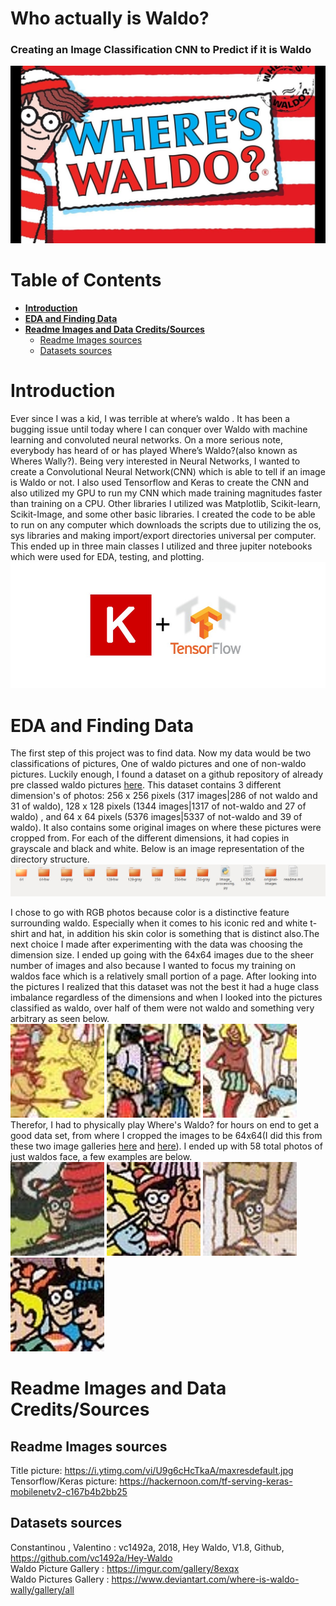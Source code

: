 # **Who actually is Waldo?** <!-- omit in toc -->
### Creating an Image Classification CNN to Predict if it is Waldo<!-- omit in toc -->  

![Title pic][title_pic]

[title_pic]:/images/misc_imgs/Title-Banner.jpg

# **Table of Contents** <!-- omit in toc -->
- [**Introduction**](#introduction)
- [**EDA and Finding Data**](#eda-and-finding-data)
- [**Readme Images and Data Credits/Sources**](#readme-images-and-data-creditssources)
  - [Readme Images sources](#readme-images-sources)
  - [Datasets sources](#datasets-sources)

# **Introduction**
Ever since I was a kid, I was terrible at where’s waldo . It has been a bugging issue until today where I can conquer over Waldo with machine learning and convoluted neural networks. On a more serious note, everybody has heard of or has played Where’s Waldo?(also known as Wheres Wally?). Being very interested in Neural Networks, I wanted to create a Convolutional Neural Network(CNN) which is able to tell if an image is Waldo or not. I also used Tensorflow and Keras to create the CNN and also utilized my GPU to run my CNN which made training magnitudes faster than training on a CPU. Other libraries I utilized was Matplotlib, Scikit-learn, Scikit-Image, and some other basic libraries. I created the code to be able to run on any computer which downloads the scripts due to utilizing the os, sys libraries and making import/export directories universal per computer. This ended up in three main classes I utilized and three jupiter notebooks which were used for EDA, testing, and plotting.
![Tensorflow_Keras][Tensorfow_keras]

[Tensorfow_keras]:/images/misc_imgs/Tensorflow_keras.jpeg  
# **EDA and Finding Data**
The first step of this project was to find data. Now my data would be two classifications of pictures, One of waldo pictures and one of non-waldo pictures. Luckily enough, I found a dataset on a github repository of already pre classed waldo pictures [here](https://github.com/vc1492a/Hey-Waldo). This dataset contains 3 different dimension's of photos: 256 x 256 pixels (317 images|286 of not waldo and 31 of waldo), 128 x 128 pixels (1344 images|1317 of not-waldo and 27 of waldo) , and 64 x 64 pixels (5376 images|5337 of not-waldo and 39 of waldo). It also contains some original images on where these pictures were cropped from. For each of the different dimensions, it had copies in grayscale and black and white. Below is an image representation of the directory structure.  
![Githubwaldo Structure][githubwaldo_structure]

[githubwaldo_structure]:/images/misc_imgs/githubwaldo_structure.jpg
I chose to go with RGB photos because color is a distinctive feature surrounding waldo. Especially when it comes to his iconic red and white t-shirt and hat, in addition his skin color is something that is distinct also.The next choice I made after experimenting with the data was choosing the dimension size. I ended up going with the 64x64 images due to the sheer number of images and also because I wanted to focus my training on waldos face which is a relatively small portion of a page. After looking into the pictures I realized that this dataset was not the best it had a huge class imbalance regardless of the dimensions and when I looked into the pictures classified as waldo, over half of them were not waldo and something very arbitrary as seen below.  
![Bad Waldo1](/images/misc_imgs/badwaldo_1.jpg) ![Bad Waldo2](/images/misc_imgs/badwaldo_2.jpg) ![Bad Waldo3](/images/misc_imgs/badwaldo_3.jpg)  
Therefor, I had to physically play Where's Waldo? for hours on end to get a good data set, from where I cropped the images to be 64x64(I did this from these two image galleries [here](https://imgur.com/gallery/8exqx) and [here](https://www.deviantart.com/where-is-waldo-wally/gallery/all)). I ended up with 58 total photos of just waldos face, a few examples are below.  
 ![Good Waldo1](/images/misc_imgs/goodwaldo_1.jpg) ![Good Waldo2](/images/misc_imgs/goodwaldo_2.jpg) ![Good Waldo3](/images/misc_imgs/goodwaldo_3.jpg) ![Good Waldo4](/images/misc_imgs/goodwaldo_4.jpg)
<!-- <img src="https://github.com/ThomasADuffy/Crypto-Capstone-1/blob/master/imgs/ETH_logo.png" height="256">

><span style=font-size:1.1em;>Is the correlation between the count of tweets per day and price of each coin?</span>  
> And if there is a correlation, is this a negative or positive correlation? -->


# **Readme Images and Data Credits/Sources**
## Readme Images sources
Title picture: https://i.ytimg.com/vi/U9g6cHcTkaA/maxresdefault.jpg  
Tensorflow/Keras picture: https://hackernoon.com/tf-serving-keras-mobilenetv2-c167b4b2bb25  
## Datasets sources
Constantinou , Valentino : vc1492a, 2018, Hey Waldo, V1.8, Github, https://github.com/vc1492a/Hey-Waldo  
Waldo Picture Gallery : https://imgur.com/gallery/8exqx  
Waldo Pictures Gallery : https://www.deviantart.com/where-is-waldo-wally/gallery/all

